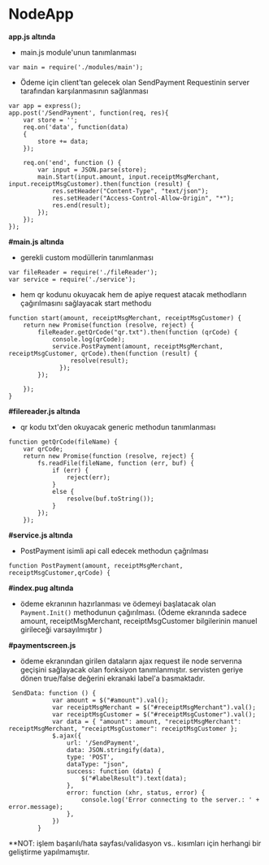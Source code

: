 # NodeApp

**app.js altında**

* main.js module'unun tanımlanması 
```
var main = require('./modules/main');
```

* Ödeme için client'tan gelecek olan SendPayment Requestinin server tarafından karşılanmasının sağlanması
```
var app = express();
app.post('/SendPayment', function(req, res){
    var store = '';
    req.on('data', function(data) 
    {
        store += data;
    });

    req.on('end', function () {
        var input = JSON.parse(store);
        main.Start(input.amount, input.receiptMsgMerchant, input.receiptMsgCustomer).then(function (result) {
            res.setHeader("Content-Type", "text/json");
            res.setHeader("Access-Control-Allow-Origin", "*");
            res.end(result);
        });
    });
});
```

**#main.js altında**

* gerekli custom modüllerin tanımlanması 
```
var fileReader = require('./fileReader');
var service = require('./service');
```

* hem qr kodunu okuyacak hem de apiye request atacak methodların çağırılmasını sağlayacak start methodu
```
function start(amount, receiptMsgMerchant, receiptMsgCustomer) {
    return new Promise(function (resolve, reject) {
        fileReader.getQrCode("qr.txt").then(function (qrCode) {
            console.log(qrCode);
            service.PostPayment(amount, receiptMsgMerchant, receiptMsgCustomer, qrCode).then(function (result) {
                 resolve(result);
              });
        });

    });
}
```

**#filereader.js altında**

* qr kodu txt'den okuyacak generic methodun tanımlanması
```
function getQrCode(fileName) {
    var qrCode;
    return new Promise(function (resolve, reject) {
        fs.readFile(fileName, function (err, buf) {
            if (err) {
                reject(err);
            }
            else {
                resolve(buf.toString());
            }
        });
    });
```

**#service.js altında**

* PostPayment isimli api call edecek methodun çağrılması
```
function PostPayment(amount, receiptMsgMerchant, receiptMsgCustomer,qrCode) {
```

**#index.pug altında**

* ödeme ekranının hazırlanması ve ödemeyi başlatacak olan ```Payment.Init()``` methodunun çağırılması.
 (Ödeme ekranında sadece amount, receiptMsgMerchant, receiptMsgCustomer bilgilerinin manuel girileceği varsayılmıştır )

**#paymentscreen.js**

* ödeme ekranından girilen dataların ajax request ile node serverına geçişini sağlayacak olan fonksiyon tanımlanmıştır.
  servisten geriye dönen true/false değerini ekranaki label'a basmaktadır.
```
 SendData: function () {
            var amount = $("#amount").val();
            var receiptMsgMerchant = $("#receiptMsgMerchant").val();
            var receiptMsgCustomer = $("#receiptMsgCustomer").val();
            var data = { "amount": amount, "receiptMsgMerchant": receiptMsgMerchant, "receiptMsgCustomer": receiptMsgCustomer };
            $.ajax({
                url: '/SendPayment',
                data: JSON.stringify(data),
                type: 'POST',
                dataType: "json",
                success: function (data) {
                    $("#labelResult").text(data);
                },
                error: function (xhr, status, error) {
                    console.log('Error connecting to the server.: ' + error.message);
                },
            })
        }
```

**NOT: işlem başarılı/hata sayfası/validasyon vs.. kısımları için herhangi bir geliştirme yapılmamıştır.
